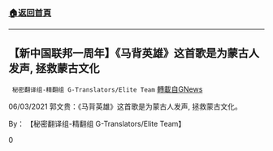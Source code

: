 ###  [:house:返回首頁](https://github.com/ourhimalayas/txt)
---

## 【新中国联邦一周年】《马背英雄》这首歌是为蒙古人发声, 拯救蒙古文化
` 秘密翻译组-精翻组 G-Translators/Elite Team` [轉載自GNews](https://gnews.org/zh-hans/1299189/)

06/03/2021 郭文贵：《马背英雄》这首歌是为蒙古人发声, 拯救蒙古文化。

By： 【秘密翻译组-精翻组 G-Translators/Elite Team】

0

